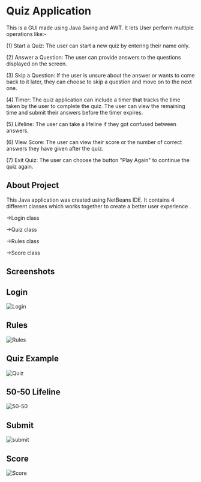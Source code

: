 
# Quiz Application


This is a GUI made using Java Swing and AWT. It lets User perform multiple operations like:-

(1) Start a Quiz: The user can start a new quiz by entering their name only.

(2) Answer a Question: The user can provide answers to the questions displayed on the screen.

(3) Skip a Question: If the user is unsure about the answer or wants to come back to it later, they can choose to skip a question and move on to the next one.

(4) Timer: The quiz application can include a timer that tracks the time taken by the user to complete the quiz. The user can view the remaining time and submit their answers before the timer expires.

(5) Lifeline: The user can take a lifeline if they got confused between answers.

(6) View Score: The user can view their score or the number of correct answers they have given after the quiz.

(7) Exit Quiz: The user can choose the button "Play Again" to continue the quiz again.
## About Project

This Java application was created using NetBeans IDE. It contains 4 different classes which works together to create a better user experience .

->Login class

->Quiz class

->Rules class

->Score class

## Screenshots

## Login

![Login](https://github.com/alphapie77/Quiz-Application/assets/122679080/f3604c61-fc50-43fc-96d4-0087711925bd)

## Rules

![Rules](https://github.com/alphapie77/Quiz-Application/assets/122679080/e3c3b656-db43-4d64-af83-286765ac61ea)

## Quiz Example

![Quiz](https://github.com/alphapie77/Quiz-Application/assets/122679080/2f890351-e2d0-4ac0-92dc-5a84831e1bb7)

## 50-50 Lifeline

![50-50](https://github.com/alphapie77/Quiz-Application/assets/122679080/68a380ee-ca9c-455e-aa7f-3a65b73c2f13)

## Submit

![submit](https://github.com/alphapie77/Quiz-Application/assets/122679080/c98c8aca-8d88-4776-80bc-fb30d7bd98f6)


## Score

![Score](https://github.com/alphapie77/Quiz-Application/assets/122679080/ac953e14-0811-4583-ae40-9dffb541e6d8)


